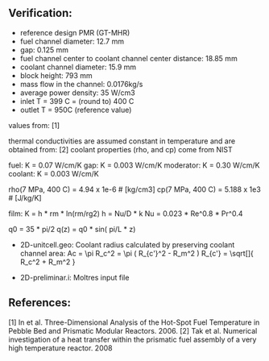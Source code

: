 Verification:
-------------

* reference design PMR (GT-MHR)
* fuel channel diameter: 12.7 mm
* gap: 0.125 mm
* fuel channel center to coolant channel center distance: 18.85 mm
* coolant channel diameter: 15.9 mm
* block height: 793 mm
* mass flow in the channel: 0.0176kg/s
* average power density: 35 W/cm3
* inlet T = 399 C = (round to) 400 C
* outlet T = 950C (reference value)

values from: [1]

thermal conductivities are assumed constant in temperature and are obtained from: [2]
coolant properties (rho, and cp) come from NIST

fuel: K = 0.07 W/cm/K
gap: K = 0.003 W/cm/K
moderator: K = 0.30 W/cm/K
coolant: K = 0.003 W/cm/K

rho(7 MPa, 400 C) = 4.94 x 1e-6  # [kg/cm3] 
cp(7 MPa, 400 C) = 5.188 x 1e3  # [J/kg/K]

film: K = h * rm * ln(rm/rg2)
h = Nu/D * k Nu = 0.023 * Re^0.8 * Pr^0.4

q0 = 35 * pi/2 q(z) = q0 * sin( pi/L * z)

* 2D-unitcell.geo:
Coolant radius calculated by preserving coolant channel area:
Ac = \pi R_c^2 = \pi ( R_{c'}^2 - R_m^2 ) R_{c'} = \sqrt[]{ R_c^2 + R_m^2 }

* 2D-preliminar.i: Moltres input file

References:
-----------
[1] In et al. Three-Dimensional Analysis of the Hot-Spot Fuel Temperature in Pebble Bed and Prismatic Modular Reactors. 2006.
[2] Tak et al. Numerical investigation of a heat transfer within the prismatic fuel assembly of a very high temperature reactor. 2008